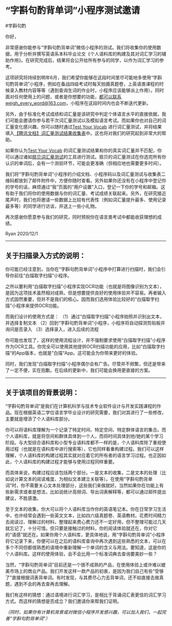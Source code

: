 # “字斟句酌背单词”小程序测试邀请
#字斟句酌

你好，

非常感谢你能参与“字斟句酌背单词”微信小程序的测试。我们将收集你的使用数据，用于分析并撰写英语系本科毕业论文《个人语料库的构建及其对词汇学习的辅助作用》。在研究完成后，结果将会公开给所有参与的同学，以作为词汇学习的参考。

这项研究将持续到明年6月，我们希望你能够在这段时间里尽可能地多使用“字斟句酌背单词”小程序，例如在备战四级考试时每天拍摄真题卷，上英语类课程的时候录入教材内容等等（遇到查询生词的作业时，小程序应该能够派上作用）。同时面对任何使用上的问题，或者是你想要的功能，都可以联系weigh_every_word@163.com，小程序在这段时间内也会不断迭代更新。

另外，由于标准化考试成绩和词汇量是该研究中判定个体语言水平的直接依据，我们可能会邀请你参与若干次词汇量测试以及模拟语言考试。而如果你也对自己的词汇量变化感兴趣，你可以随时通过[Test Your Vocab](http://testyourvocab.com) 进行词汇量测试，并将结果填入[【腾讯文档】词汇量测试结果收集表](https://docs.qq.com/form/page/DZkRYRld4cm16SExV?_w_tencentdocx_form=1)中。这也将对我们的研究起到非常大的帮助。

如果你认为[Test Your Vocab](http://testyourvocab.com) 的词汇量测试结果和你的真实词汇量并不匹配，你可以通过诸如[扇贝词汇量测试](https://www.shanbay.com/vocabtest/)的工具进行测试。扇贝的词汇量测试在你选完所有你认识的单词后，会有一个测验环节，可能会更准确（但相应地也需要更多时间）。

我们将“字斟句酌背单词”小程序的介绍文档、小程序码以及词汇量测试与收集表二维码都放到了邮件附件中，方便你随时查看。另外如果你还没有在小程序中登记你的学号的话，麻烦通过“我”页面的“用户设置”入口，登记一下你的学号和邮箱。这有助于我们将你的使用数据与你的词汇量、考试成绩关联起来。另外，在研究接近尾声时，我们也将邀请一些数据上比较有代表性（例如词汇量提升最多、使用记录最多等）的同学进行访谈，并送上一些小礼物。

再次感谢你愿意参与我们的研究，同时预祝你在语言类考试中都能收获理想的成绩。

Ryan
2020/12/1



- - - -
## 关于扫描录入方式的说明：

你可能已经注意到，当你在“字斟句酌背单词”小程序中打算进行扫描时，我们会引导你前往“白描取字扫描”小程序。

之所以要利用“白描取字扫描”小程序实现OCR功能（也就是将图像识别为文本），是因为这项技术虽然相对成熟，但是想要提供良好的使用体验并不容易。再者输入方式固然重要，但并不是我们的核心。因而我们选用体验比较好的“白描取字扫描”小程序来提供OCR功能。

而我们设计的使用方式是：
（1）通过“白描取字扫描”小程序拍照并识别出文本，并选择复制文本
（2）回到“字斟句酌背单词”小程序，小程序将自动探测剪贴板并询问是否录入
（3）选择录入，进入后续的流程

你可能也发现了，这样的使用流程设计，并不强制要求使用“白描取字扫描”小程序作为OCR工具。你完全可以使用其他提供OCR扫描功能的应用，比如”白描取字扫描“的App版本，也就是”白描“App。这可能会为你带来更好的体验。

同时，我们发现”白描取字扫描“小程序偶尔会有广告。尽管并不频繁，但还是带来了一定不便，实在抱歉。在后续的更新中，我们可能会换用更直接的方案。

- - - -
## 关于该项目的背景说明：

“字斟句酌背单词”是我们在计算机科学与技术专业软件设计与开发实践课程的作品。现在根据英语二学位语言学毕业设计的研究需要，我们对其进行了一些修改，主要就是增添了个人语料库部分。

你可以将语料库理解为一个记录了特定时间、特定空间、特定群体语言的集合。而个人语料库，就是将空间和群体具体到一个人，而将时间具体到他/她的某个学习阶段。与大型综合语料库和小型专业语料库都不一样的是，个人语料库除了重视使用过程（也就是在语料库中进行搜索等），它也同样看重构建过程。我们可以这样理解，个人语料库的构建过程其实就对应着它的所有者的语言学习过程。也正因如此，个人语料库的构建过程才能够与使用过程同样重要。

而具体来说，构建过程应该包括两个部分。一是文本的收集，二是文本的处理（比如说计算文本的阅读难度、为相似文本建立关联等）。在使用“字斟句酌背单词”时，你不需要关心文本处理部分，这些我们来做就好。当然如果你在功能上有些新需求或者是想法，比如说统计高频词、导出词表解释等，都可以通过邮件提出建议，不胜感激。

至于文本的收集，你大可以将个人语料库当作你的英语笔记本。你在日常学习生活中，也许经常会遇到一些英文文本，比如四六级真题卷、英语教材。花费时间精力去阅读过、理解过的材料，整理起来费心费力还不一定好用，但不整理可能过几天就忘记了，十分可惜。但只要是接触过的材料，你的阅读体验就还在，你对它的“语感”就还在。如果你用个人语料库，更具体地说，用“字斟句酌背单词”小程序将它记录下来，你便可以在之后的语料库查询中再次遇到这些熟悉的文本，可以在多个不同但都很熟悉的语境中重新理解一个单词的含义与用法。要知道，这是你的个人语料库。这样的使用体验，会不会比用一个标准词典去查询要美妙一些？

当然，“字斟句酌背单词”目前还是一个很不成熟的产品，在使用体验上或许难以媲美市场上的商业产品。我们开发这样一款产品的初衷，是因为我们自己有些“受够了”直接根据词表背单词。有时发现，与其费尽心力去背单词，还不如直接去做真题，遇到不会的再去查再去理解。

我们有这样的猜想：通过语境进行词汇学习，是相比于背诵词汇表更佳的词汇学习方式。而这样的猜想是否成立？我们邀请你来帮我们证明。

_（同时，如果你有计算机背景或对微信小程序开发感兴趣，可以加入我们，一起完善“字斟句酌背单词”）_